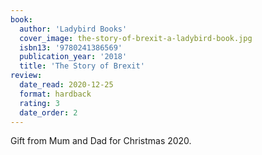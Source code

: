 ```yaml
---
book:
  author: 'Ladybird Books'
  cover_image: the-story-of-brexit-a-ladybird-book.jpg
  isbn13: '9780241386569'
  publication_year: '2018'
  title: 'The Story of Brexit'
review:
  date_read: 2020-12-25
  format: hardback
  rating: 3
  date_order: 2
---
```


Gift from Mum and Dad for Christmas 2020.
